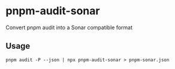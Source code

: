 # pnpm-audit-sonar

Convert pnpm audit into a Sonar compatible format

## Usage

```
pnpm audit -P --json | npx pnpm-audit-sonar > pnpm-sonar.json
```
